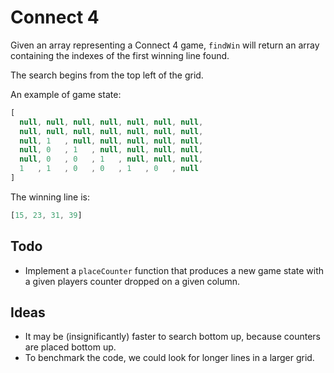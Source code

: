 # Connect 4

Given an array representing a Connect 4 game, `findWin` will return an array
containing the indexes of the first winning line found.

The search begins from the top left of the grid.

An example of game state:

```js
[
  null, null, null, null, null, null, null,
  null, null, null, null, null, null, null,
  null, 1   , null, null, null, null, null,
  null, 0   , 1   , null, null, null, null,
  null, 0   , 0   , 1   , null, null, null,
  1   , 1   , 0   , 0   , 1   , 0   , null
]
```

The winning line is:

```js
[15, 23, 31, 39]
```

## Todo

- Implement a `placeCounter` function that produces a new game state with a given
players counter dropped on a given column.

## Ideas

- It may be (insignificantly) faster to search bottom up, because
counters are placed bottom up.
- To benchmark the code, we could look for longer lines in a larger grid.
